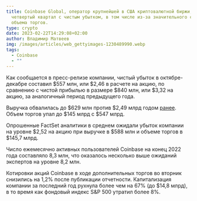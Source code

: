 ```yaml
---
title: Coinbase Global, оператор крупнейшей в США криптовалютной биржи, завершил
  четвертый квартал с чистым убытком, в том числе из-за значительного снижения
  объема торгов.
type: crypto
date: 2023-02-22T14:29:08+02:00
author: Владимир Матвеев
img: /images/articles/web_gettyimages-1230489990.webp
tags:
  - Coinbase
  - ""
---
```

Как сообщается в пресс-релизе компании, чистый убыток в октябре-декабре составил $557 млн, или $2,46 в расчете на акцию, по сравнению с чистой прибылью в размере $840 млн, или $3,32 на акцию, за аналогичный период предыдущего года.

Выручка обвалилась до $629 млн против $2,49 млрд годом [ранее](https://investor.coinbase.com/home/default.aspx). Объем торгов упал до $145 млрд с $547 млрд.

Опрошенные FactSet аналитики в среднем ожидали убыток компании на уровне $2,52 на акцию при выручке в $588 млн и объеме торгов в $145,7 млрд.

Число ежемесячно активных пользователей Coinbase на конец 2022 года составляло 8,3 млн, что оказалось несколько выше ожиданий экспертов на уровне 8,2 млн.

Котировки акций Coinbase в ходе дополнительных торгов во вторник снизились на 1,2% после публикации отчетности. Капитализация компании за последний год рухнула более чем на 67% (до $14,8 млрд), в то время как фондовый индекс S&P 500 утратил более 8%.